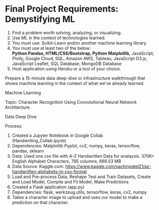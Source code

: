  
<h1>Final Project Requirements: Demystifying ML</h1>
<ol><li>Find a problem worth solving, analyzing, or visualizing.</li>
  <li>Use ML in the context of technologies learned.</li>
  <li>You must use: Scikit-Learn and/or another machine learning library.</li>
<li>You must use at least two of the below:<br>
  <b>Python Pandas, HTML/CSS/Bootstrap, Python Matplotlib,</b> JavaScript, Plotly,
Google Cloud, SQL, Amazon AWS, Tableau, JavaScript D3.js, JavaScript Leaflet, SQL Database, MongoDB Database</li>
  <li>Host application using Heroku or a tool of your choice.</li></ol>

Prepare a 15-minute data deep-dive or infrastructure walkthrough that shows machine learning in the context of what we’ve already learned.

Machine Learning

Topic: Character Recognition Using Convolutional Neural Network Architecture.

Data Deep Dive:

Process:

1. Created a Jupyter Notebook in Google Collab (Handwriting_Collab.ipynb)
2. Dependencies: Matplotlib Pyplot, cv2, numpy, keras, tensorflow, pandas, sklearn
3. Data: Used one csv file with A-Z Handwritten Data for analaysis. 370K+ English Alphabet Characters, 785 columns, 666.53 MB
4. Data Source: Kaggle.com: https://www.kaggle.com/sachinpatel21/az-handwritten-alphabets-in-csv-format
5. Load and Pre-process Data, Reshape Test and Train Datasets, Create and Load Model, Compile and Fit Model, Make Predictions
6. Created a Flask application (app.py)
7. Dependencies: flask, werkzeug.utils, tensorflow, keras, cv2, numpy
8. Takes a character image to upload and uses our model to make a prediction on that character.
